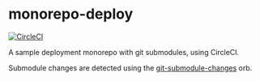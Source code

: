 # monorepo-deploy

[![CircleCI](https://circleci.com/gh/ButterflyNetwork/monorepo-deploy/tree/develop.svg?style=svg)](https://circleci.com/gh/ButterflyNetwork/monorepo-deploy/tree/develop)

A sample deployment monorepo with git submodules, using CircleCI.

Submodule changes are detected using the [git-submodule-changes](https://github.com/ButterflyNetwork/git-submodule-changes-orb) orb.
